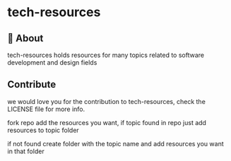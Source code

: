 
# tech-resources


## 🧐 About

tech-resources holds  resources for many topics related to software development and design fields

## Contribute

we would love you for the contribution to tech-resources, check the LICENSE file for more info.

fork repo add the resources you want, if  topic found in repo just add resources to topic folder

if not found create folder with the topic name and add resources you want in that folder
